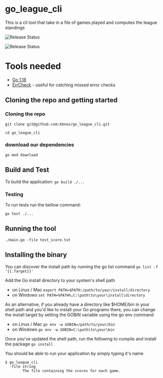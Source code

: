 # go_league_cli
This is a cli tool that take in a file of games played and computes the league standings

![Release Status](https://github.com/kbnox/go_league_cli/actions/workflows/build_and_test.yml/badge.svg)

![Release Status](https://github.com/kbnox/go_league_cli/actions/workflows/release.yml/badge.svg)

# Tools needed
- [Go 1.18](https://go.dev/dl/)
- [ErrCheck](https://github.com/kisielk/errcheck) - useful for catching missed error checks

## Cloning the repo and getting started
### Cloning the repo

`git clone git@github.com:kbnox/go_league_cli.git`

`cd go_league_cli`

### download our dependencies

`go mod download`

## Build and Test

To build the application:
`go build ./...`

### Testing

To run tests run the bellow command:

`go test ./...`

## Running the tool

`./main.go -file test_score.txt`


## Installing the binary
You can discover the install path by running the go list command
`go list -f '{{.Target}}'`

Add the Go install directory to your system's shell path
- on Linux / Mac
    `export PATH=$PATH:/path/to/your/install/directory`
- on Windows
    `set PATH=%PATH%;C:\path\to\your\install\directory`

As an alternative, if you already have a directory like $HOME/bin in your shell path and you'd like to install your Go programs there, you can change the install target by setting the GOBIN variable using the go env command
- on Linux / Mac
    `go env -w GOBIN=/path/to/your/bin`
- on Windows
    `go env -w GOBIN=C:\path\to\your\bin`

Once you've updated the shell path, run the following to compile and install the package
    `go install`

You should be able to run your application by simply typing it's name
```
$ go_league_cli
  -file string
        The file containing the scores for each game.
```
